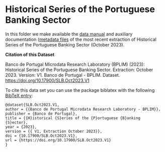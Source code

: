 # Historical Series of the Portuguese Banking Sector

In this folder we make available the [data manual](https://github.com/BPLIM/Manuals/blob/master/SLB/OCT2023/manual_SLB_Oct23.pdf) and auxiliary documentation ([metadata files](https://github.com/BPLIM/Manuals/blob/master/SLB/OCT2023/aux_files/metafiles) of the most recent extraction of Historical Series of the Portuguese Banking Sector (October 2023).

**Citation of this Dataset**

Banco de Portugal Microdata Research Laboratory (BPLIM) (2023): Historical Series of the Portuguese Banking Sector. Extraction: October 2023. Version: V1. Banco de Portugal - BPLIM. Dataset. https://doi.org/10.17900/SLB.Oct2023.V1


To cite this data set you can use the package biblatex with the following [BibTeX entry](https://github.com/BPLIM/Manuals/blob/master/SLB/OCT2023/aux_files/bibtex/SLB.bib):

```
@dataset{SLB.Oct2023.V1,
author = {{Banco de Portugal Microdata Research Laboratory - BPLIM}},
publisher = {Banco de Portugal},
title = {{H}istorical {S}eries of the {P}ortuguese {B}anking {S}ector},
year = {2023},
version = {{ V1, Extraction October 2023}},
doi = {10.17900/SLB.Oct2023.V1},
url = {https://doi.org/10.17900/SLB.Oct2023.V1}
}
```
